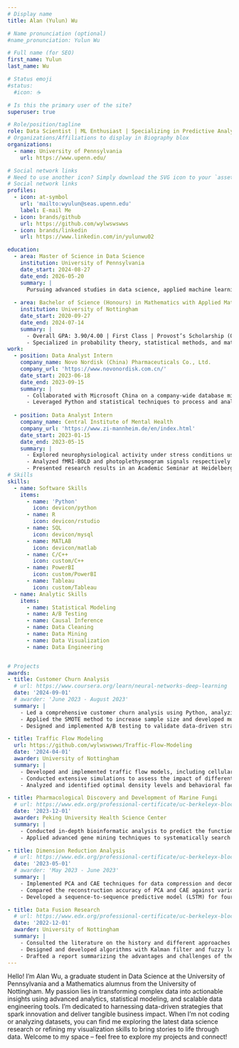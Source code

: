```yaml
---
# Display name
title: Alan (Yulun) Wu

# Name pronunciation (optional)
#name_pronunciation: Yulun Wu

# Full name (for SEO)
first_name: Yulun
last_name: Wu

# Status emoji
#status:
  #icon: ☕️

# Is this the primary user of the site?
superuser: true

# Role/position/tagline
role: Data Scientist | ML Enthusiast | Specializing in Predictive Analytics & Data Solutions
# Organizations/Affiliations to display in Biography blox
organizations:
  - name: University of Pennsylvania
    url: https://www.upenn.edu/

# Social network links
# Need to use another icon? Simply download the SVG icon to your `assets/media/icons/` folder.
# Social network links
profiles:
  - icon: at-symbol
    url: 'mailto:wyulun@seas.upenn.edu'
    label: E-mail Me
  - icon: brands/github
    url: https://github.com/wylwswswws
  - icon: brands/linkedin
    url: https://www.linkedin.com/in/yulunwu02

education:
  - area: Master of Science in Data Science
    institution: University of Pennsylvania
    date_start: 2024-08-27
    date_end: 2026-05-20
    summary: |
      Pursuing advanced studies in data science, applied machine learning, and statistical modeling. 
      
  - area: Bachelor of Science (Honours) in Mathematics with Applied Mathematics
    institution: University of Nottingham
    date_start: 2020-09-27
    date_end: 2024-07-14
    summary: |
      - Overall GPA: 3.90/4.00 | First Class | Provost’s Scholarship (06/2021)
      - Specialized in probability theory, statistical methods, and mathematical modeling. 
work:
  - position: Data Analyst Intern
    company_name: Novo Nordisk (China) Pharmaceuticals Co., Ltd.
    company_url: 'https://www.novonordisk.com.cn/'
    date_start: 2023-06-18
    date_end: 2023-09-15
    summary: |
      - Collaborated with Microsoft China on a company-wide database migration project, consolidating five databases into one. Analyzed data flow, optimized SQL queries for enhanced efficiency, and contributed to the development of over 20 user requirement specifications.
      - Leveraged Python and statistical techniques to process and analyze historical sales promotion data for pharmaceuticals. Developed time series models to provide insights for optimizing future promotions and recommending budget allocations. 
      
  - position: Data Analyst Intern
    company_name: Central Institute of Mental Health
    company_url: 'https://www.zi-mannheim.de/en/index.html'
    date_start: 2023-01-15
    date_end: 2023-05-15
    summary: |
      - Explored neurophysiological activity under stress conditions using a neuropsychological paradigm and combining functional MRI and heart rate signal (in collaboration with the Max Planck Institute of Psychiatry). 
      - Analyzed fMRI-BOLD and photoplethysmogram signals respectively utilizing generalized linear models (GLM) and wabp algorithm in MATLAB and found brain regions’ interaction with the autonomic nervous system under stress. 
      - Presented research results in an Academic Seminar at Heidelberg University to 20 scholars and researchers and prepared a poster for an international conference; Expect to publish the research findings in high-impact international journals. 
# Skills
skills:
  - name: Software Skills
    items:
      - name: 'Python'
        icon: devicon/python
      - name: R
        icon: devicon/rstudio
      - name: SQL
        icon: devicon/mysql
      - name: MATLAB
        icon: devicon/matlab
      - name: C/C++
        icon: custom/C++
      - name: PowerBI
        icon: custom/PowerBI
      - name: Tableau
        icon: custom/Tableau
  - name: Analytic Skills
    items:
      - name: Statistical Modeling
      - name: A/B Testing
      - name: Causal Inference
      - name: Data Cleaning
      - name: Data Mining
      - name: Data Visualization
      - name: Data Engineering


# Projects
awards:
- title: Customer Churn Analysis 
  # url: https://www.coursera.org/learn/neural-networks-deep-learning
  date: '2024-09-01'
  # awarder: 'June 2023 - August 2023'
  summary: |
    - Led a comprehensive customer churn analysis using Python, analyzing data from over 7,000 customer records to identify key factors influencing churn rates. 
    - Applied the SMOTE method to increase sample size and developed multiple classification models (Logistic Regression, Random Forest, XGBoost) to predict potential customer churn. Achieved an accuracy of 0.9 using XGBoost and created SHAP value charts to explain the model. 
    - Designed and implemented A/B testing to validate data-driven strategies for reducing customer churn, comparing pre- and post-intervention churn rates to measure the effectiveness of the campaign. 

- title: Traffic Flow Modeling
  url: https://github.com/wylwswswws/Traffic-Flow-Modeling
  date: '2024-04-01'
  awarder: University of Nottingham
  summary: |
    - Developed and implemented traffic flow models, including cellular automata, car-following models, and partial differential equations (PDE), to simulate realistic traffic dynamics across various densities and driver behaviors.
    - Conducted extensive simulations to assess the impact of different traffic densities and road conditions, optimizing model parameters for enhanced predictive accuracy.
    - Analyzed and identified optimal density levels and behavioral factors that aligned closely with real-world traffic patterns, providing recommendations to improve flow and reduce congestion.

- title: Pharmacological Discovery and Development of Marine Fungi
  # url: https://www.edx.org/professional-certificate/uc-berkeleyx-blockchain-fundamentals
  date: '2023-12-01'
  awarder: Peking University Health Science Center
  summary: |
    - Conducted in-depth bioinformatic analysis to predict the function of biosynthetic gene clusters in marine fungi, adding in the identification of novel bioactive compounds. 
    - Applied advanced gene mining techniques to systematically search for potential pharmaceutical candidates, contributing to the discovery of marine-derived natural products with therapeutic potential. 

- title: Dimension Reduction Analysis
  # url: https://www.edx.org/professional-certificate/uc-berkeleyx-blockchain-fundamentals
  date: '2023-05-01' 
  # awarder: 'May 2023 - June 2023'
  summary: |
    - Implemented PCA and CAE techniques for data compression and decompression on 48 videos with different initial conditions related to Reduced Order Modeling & Video Prediction. 
    - Compared the reconstruction accuracy of PCA and CAE against various dimensions of the reduced space and found better accuracy for larger dimensions using CAE and for smaller dimensions using PCA. 
    - Developed a sequence-to-sequence predictive model (LSTM) for four timesteps in the reduced space and achieved a 92% accuracy rate in decoding predicted results in the full space.

- title: Data Fusion Research
  # url: https://www.edx.org/professional-certificate/uc-berkeleyx-blockchain-fundamentals
  date: '2022-12-01'
  awarder: University of Nottingham
  summary: |
    - Consulted the literature on the history and different approaches to data fusion and identified key trends and advancements. 
    - Designed and developed algorithms with Kalman filter and fuzzy logic using C++ for data fusion. 
    - Drafted a report summarizing the advantages and challenges of the approaches of data fusion in the project and shared it with the entire research group for further discussion and collaboration. 
---
```


Hello! I’m Alan Wu, a graduate student in Data Science at the University of Pennsylvania and a Mathematics alumnus from the University of Nottingham. My passion lies in transforming complex data into actionable insights using advanced analytics, statistical modeling, and scalable data engineering tools. I’m dedicated to harnessing data-driven strategies that spark innovation and deliver tangible business impact. When I’m not coding or analyzing datasets, you can find me exploring the latest data science research or refining my visualization skills to bring stories to life through data. Welcome to my space – feel free to explore my projects and connect!
